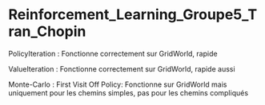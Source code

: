 # Reinforcement_Learning_Groupe5_Tran_Chopin

PolicyIteration :
  Fonctionne correctement sur GridWorld, rapide

ValueIteration :
  Fonctionne correctement sur GridWorld, rapide aussi

Monte-Carlo :
  First Visit Off Policy:
    Fonctionne sur GridWorld mais uniquement pour les chemins simples, pas pour les chemins compliqués
    
